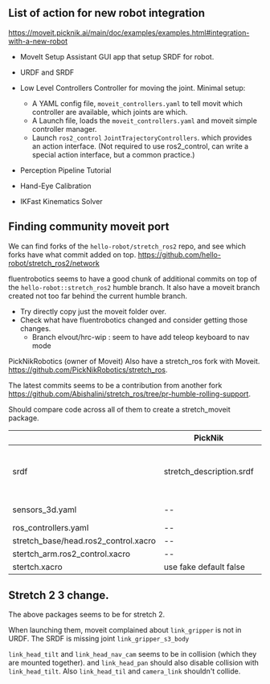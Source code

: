 
## List of action for new robot integration  

https://moveit.picknik.ai/main/doc/examples/examples.html#integration-with-a-new-robot



* MoveIt Setup Assistant
GUI app that setup SRDF for robot.
* URDF and SRDF
* Low Level Controllers
Controller for moving the joint. 
Minimal setup: 
    * A YAML config file, `moveit_controllers.yaml` to tell movit which controller are available, which joints are which.
    * A Launch file, loads the `moveit_controllers.yaml` and moveit simple controller manager. 
    * Launch `ros2_control` `JointTrajectoryControllers`. which provides an action interface. (Not required to use ros2_control, can write a special action interface, but a common practice.)

* Perception Pipeline Tutorial
* Hand-Eye Calibration
* IKFast Kinematics Solver

## Finding community moveit port

We can find forks of the `hello-robot/stretch_ros2` repo, and see which forks have what commit added on top. https://github.com/hello-robot/stretch_ros2/network

fluentrobotics seems to have a good chunk of additional commits on top of the `hello-robot::stretch_ros2` humble branch. It also have a moveit branch created not too far behind the current humble branch.

* Try directly copy just the moveit folder over.
* Check what have fluentrobotics changed and consider getting those changes.
    * Branch elvout/hrc-wip : seem to have add teleop keyboard to nav mode

PickNikRobotics (owner of Moveit) Also have a stretch_ros fork with Moveit. https://github.com/PickNikRobotics/stretch_ros. 

The latest commits seems to be a contribution from another fork https://github.com/Abishalini/stretch_ros/tree/pr-humble-rolling-support.

Should compare code across all of them to create a stretch_moveit package.



| | PickNik | fluentrobotics | |  
|-- |-- | -- |  -- | 
| srdf | stretch_description.srdf | stretch_description_standard.srdf |  same link and joint name, just some preset difference. Picknik have extra pair of disabled collision check for gripper. |
| sensors_3d.yaml | -- | Have an extra DelpthImageOctomapUpdater | Both have PointCloudOctomapUpdater |
| ros_controllers.yaml | -- | extra joint_wrist_pitch and roll | other the same |
|stretch_base/head.ros2_control.xacro| -- |-- | same |
| stertch_arm.ros2_control.xacro| -- | extra wrist pitch roll | -- |
| stertch.xacro | use fake default false | use fake default true | slight file name difference |

## Stretch 2 3 change.

The above packages seems to be for stretch 2. 

When launching them, moveit complained about `link_gripper` is not in URDF. The SRDF is missing joint `link_gripper_s3_body`

`link_head_tilt` and `link_head_nav_cam` seems to be in collision (which they are mounted together). and `link_head_pan` should also disable collision with `link_head_tilt`. Also `link_head_til` and `camera_link` shouldn't collide.

